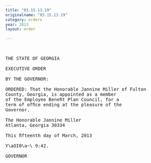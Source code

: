 ```yaml
---
title: "03.15.13.19"
originalname: "03.15.13.19"
category: orders
year: 2013
layout: order

---
```

<pre>
 

THE STATE OF GEORGIA

EXECUTIVE ORDER

BY THE GOVERNOR:

ORDERED: That the Honorable Jannine Miller of Fulton
County, Georgia, is appointed as a member
of the Employee Beneﬁt Plan Council, for a
term of ofﬁce ending at the pleasure of the
Governor.

The Honorable Jannine Miller
Atlanta, Georgia 30334

This ﬁfteenth day of March, 2013

Y\aOI0\a~\ 9:42.

GOVERNOR

</pre>

